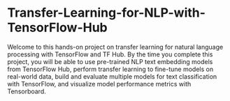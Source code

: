 # Transfer-Learning-for-NLP-with-TensorFlow-Hub
Welcome to this hands-on project on transfer learning for natural language processing with TensorFlow and TF Hub. By the time you complete this project, you will be able to use pre-trained NLP text embedding models from TensorFlow Hub, perform transfer learning to fine-tune models on real-world data, build and evaluate multiple models for text classification with TensorFlow, and visualize model performance metrics with Tensorboard.
